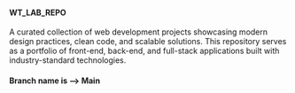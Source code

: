 #### WT_LAB_REPO

A curated collection of web development projects showcasing modern design practices, clean code, and scalable solutions. This repository serves as a portfolio of front-end, back-end, and full-stack applications built with industry-standard technologies.

#### Branch name is --> Main
